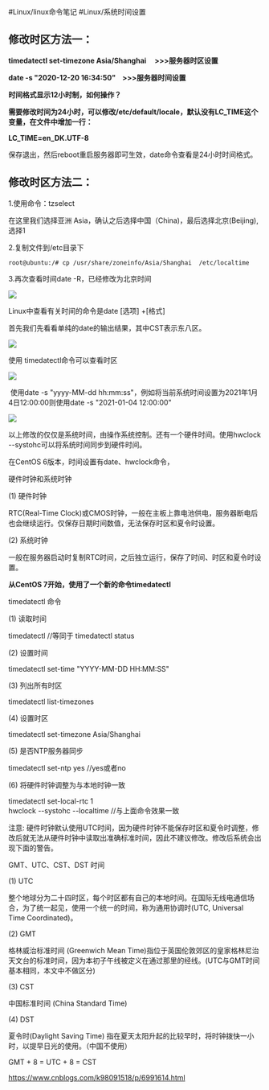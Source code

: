 #Linux/linux命令笔记 #Linux/系统时间设置
## 修改时区方法一：

**timedatectl set-timezone Asia/Shanghai     >>>服务器时区设置**

**date -s "2020-12-20 16:34:50"    >>>服务器时间设置**

**时间格式显示12小时制，如何操作？**

**需要修改时间为24小时，可以修改/etc/default/locale，默认没有LC\_TIME这个变量，在文件中增加一行：**

****LC\_TIME=en\_DK.UTF-8****

保存退出，然后reboot重启服务器即可生效，date命令查看是24小时时间格式。

## 修改时区方法二：

1.使用命令：tzselect

在这里我们选择亚洲 Asia，确认之后选择中国（China)，最后选择北京(Beijing),选择1

2.复制文件到/etc目录下

```
root@ubuntu:/# cp /usr/share/zoneinfo/Asia/Shanghai  /etc/localtime
```

3.再次查看时间date -R，已经修改为北京时间

![](https://img2020.cnblogs.com/blog/1459790/202111/1459790-20211109172617269-1426072650.png)

Linux中查看有关时间的命令是date \[选项\] +\[格式\]

首先我们先看看单纯的date的输出结果，其中CST表示东八区。

![](https://img2020.cnblogs.com/blog/1459790/202101/1459790-20210104161343206-1027573628.png)

使用 timedatectl命令可以查看时区

![](https://img2020.cnblogs.com/blog/1459790/202101/1459790-20210104161448367-1780322211.png)

 使用date -s "yyyy-MM-dd hh:mm:ss"，例如将当前系统时间设置为2021年1月4日12:00:00则使用date -s "2021-01-04 12:00:00"

![](https://img2020.cnblogs.com/blog/1459790/202101/1459790-20210104161822266-761488190.png)

以上修改的仅仅是系统时间，由操作系统控制。还有一个硬件时间。使用hwclock --systohc可以将系统时间同步到硬件时间。

在CentOS 6版本，时间设置有date、hwclock命令，

硬件时钟和系统时钟

(1) 硬件时钟

RTC(Real-Time Clock)或CMOS时钟，一般在主板上靠电池供电，服务器断电后也会继续运行。仅保存日期时间数值，无法保存时区和夏令时设置。

(2) 系统时钟

一般在服务器启动时复制RTC时间，之后独立运行，保存了时间、时区和夏令时设置。

**从CentOS 7开始，使用了一个新的命令timedatectl**

timedatectl 命令

(1) 读取时间

timedatectl //等同于 timedatectl status

(2) 设置时间

timedatectl set-time "YYYY-MM-DD HH:MM:SS"

(3) 列出所有时区

timedatectl list-timezones

(4) 设置时区

timedatectl set-timezone Asia/Shanghai

(5) 是否NTP服务器同步

timedatectl set-ntp yes //yes或者no

(6) 将硬件时钟调整为与本地时钟一致

timedatectl set-local-rtc 1  
hwclock --systohc --localtime //与上面命令效果一致

注意: 硬件时钟默认使用UTC时间，因为硬件时钟不能保存时区和夏令时调整，修改后就无法从硬件时钟中读取出准确标准时间，因此不建议修改。修改后系统会出现下面的警告。

GMT、UTC、CST、DST 时间

(1) UTC

整个地球分为二十四时区，每个时区都有自己的本地时间。在国际无线电通信场合，为了统一起见，使用一个统一的时间，称为通用协调时(UTC, Universal Time Coordinated)。

(2) GMT

格林威治标准时间 (Greenwich Mean Time)指位于英国伦敦郊区的皇家格林尼治天文台的标准时间，因为本初子午线被定义在通过那里的经线。(UTC与GMT时间基本相同，本文中不做区分)

(3) CST

中国标准时间 (China Standard Time)

(4) DST

夏令时(Daylight Saving Time) 指在夏天太阳升起的比较早时，将时钟拨快一小时，以提早日光的使用。（中国不使用）

GMT + 8 = UTC + 8 = CST

https://www.cnblogs.com/k98091518/p/6991614.html